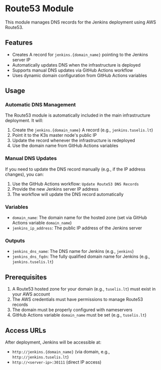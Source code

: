 # Route53 Module

This module manages DNS records for the Jenkins deployment using AWS Route53.

## Features

- Creates A record for `jenkins.{domain_name}` pointing to the Jenkins server IP
- Automatically updates DNS when the infrastructure is deployed
- Supports manual DNS updates via GitHub Actions workflow
- Uses dynamic domain configuration from GitHub Actions variables

## Usage

### Automatic DNS Management

The Route53 module is automatically included in the main infrastructure deployment. It will:

1. Create the `jenkins.{domain_name}` A record (e.g., `jenkins.tuselis.lt`)
2. Point it to the K3s master node's public IP
3. Update the record whenever the infrastructure is redeployed
4. Use the domain name from GitHub Actions variables

### Manual DNS Updates

If you need to update the DNS record manually (e.g., if the IP address changes), you can:

1. Use the GitHub Actions workflow: `Update Route53 DNS Records`
2. Provide the new Jenkins server IP address
3. The workflow will update the DNS record automatically

### Variables

- `domain_name`: The domain name for the hosted zone (set via GitHub Actions variable `domain_name`)
- `jenkins_ip_address`: The public IP address of the Jenkins server

### Outputs

- `jenkins_dns_name`: The DNS name for Jenkins (e.g., `jenkins`)
- `jenkins_dns_fqdn`: The fully qualified domain name for Jenkins (e.g., `jenkins.tuselis.lt`)

## Prerequisites

1. A Route53 hosted zone for your domain (e.g., `tuselis.lt`) must exist in your AWS account
2. The AWS credentials must have permissions to manage Route53 records
3. The domain must be properly configured with nameservers
4. GitHub Actions variable `domain_name` must be set (e.g., `tuselis.lt`)

## Access URLs

After deployment, Jenkins will be accessible at:
- `http://jenkins.{domain_name}` (via domain, e.g., `http://jenkins.tuselis.lt`)
- `http://<server-ip>:30111` (direct IP access) 